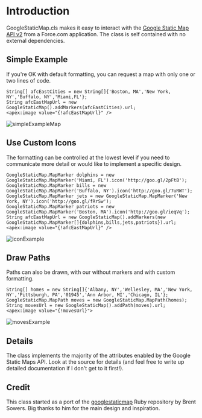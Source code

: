 Introduction
============

GoogleStaticMap.cls makes it easy to interact with the [Google Static Map API v2](http://code.google.com/apis/maps/documentation/staticmaps/) from a Force.com application. The class is self contained with no external dependencies.

Simple Example
--------------
If you're OK with default formatting, you can request a map with only one or two lines of code.

```
String[] afcEastCities = new String[]{'Boston, MA','New York, NY','Buffalo, NY','Miami,FL'};
String afcEastMapUrl = new GoogleStaticMap().addMarkers(afcEastCities).url;
<apex:image value="{!afcEastMapUrl}" />
```

![simpleExampleMap](http://maps.google.com/maps/api/staticmap?sensor=false&size=500x350&markers=Boston%2C+MA&markers=New+York%2C+NY&markers=Buffalo%2C+NY&markers=Miami%2CFL&)

Use Custom Icons
----------------
The formatting can be controlled at the lowest level if you need to communicate more detail or would like to implement a specific design.

```
GoogleStaticMap.MapMarker dolphins = new GoogleStaticMap.MapMarker('Miami, FL').icon('http://goo.gl/2pFtB');
GoogleStaticMap.MapMarker bills = new GoogleStaticMap.MapMarker('Buffalo, NY').icon('http://goo.gl/7uRWT');
GoogleStaticMap.MapMarker jets = new GoogleStaticMap.MapMarker('New York, NY').icon('http://goo.gl/fRrSw');
GoogleStaticMap.MapMarker patriots = new GoogleStaticMap.MapMarker('Boston, MA').icon('http://goo.gl/ieqVq');
String afcEastMapUrl = new GoogleStaticMap().addMarkers(new GoogleStaticMap.MapMarker[]{dolphins,bills,jets,patriots}).url;
<apex:image value="{!afcEastMapUrl}" />
```
![iconExample](http://maps.google.com/maps/api/staticmap?sensor=false&size=500x350&markers=icon:http://goo.gl/2pFtB%7CMiami%2C+FL&markers=icon:http://goo.gl/7uRWT%7CBuffalo%2C+NY&markers=icon:http://goo.gl/fRrSw%7CNew+York%2C+NY&markers=icon:http://goo.gl/ieqVq%7CBoston%2C+MA&)

Draw Paths
----------
Paths can also be drawn, with our without markers and with custom formatting.

```
String[] homes = new String[]{'Albany, NY','Wellesley, MA','New York, NY','Pittsburgh, PA','01945','Ann Arbor, MI','Chicago, IL'};
GoogleStaticMap.MapPath moves = new GoogleStaticMap.MapPath(homes);
String movesUrl = new GoogleStaticMap().addPath(moves).url;
<apex:image value="{!movesUrl}">
```
![movesExample](http://maps.google.com/maps/api/staticmap?sensor=false&size=500x350&markers=label:0%7CAlbany%2C+NY&markers=label:1%7CWellesley%2C+MA&markers=label:2%7CNew+York%2C+NY&markers=label:3%7CPittsburgh%2C+PA&markers=label:4%7C01945&markers=label:5%7CAnn+Arbor%2C+MI&markers=label:6%7CChicago%2C+IL&markers=label:0%7CAlbany%2C+NY&markers=label:1%7CWellesley%2C+MA&markers=label:2%7CNew+York%2C+NY&markers=label:3%7CPittsburgh%2C+PA&markers=label:4%7C01945&markers=label:5%7CAnn+Arbor%2C+MI&markers=label:6%7CChicago%2C+IL&path=weight:5%7Ccolor:0x000000ff%7CAlbany%2C+NY%7CWellesley%2C+MA%7CNew+York%2C+NY%7CPittsburgh%2C+PA%7C01945%7CAnn+Arbor%2C+MI%7CChicago%2C+IL&)

Details
-------
The class implements the majority of the attributes enabled by the Google Static Maps API. Look at the source for details (and feel free to write up detailed documentation if I don't get to it first!).

Credit
------
This class started as a port of the [googlestaticmap](https://github.com/brentsowers1/googlestaticmap) Ruby repository by Brent Sowers. Big thanks to him for the main design and inspiration.
